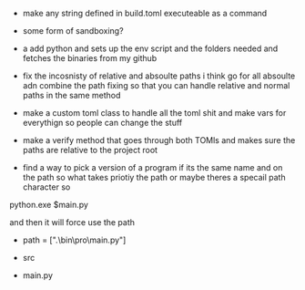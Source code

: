 - make any string defined in build.toml executeable as a command
- some form of sandboxing?
- a add python and sets up the env script and the folders needed and fetches the binaries from my github

- fix the incosnisty of relative and absoulte paths i think go for all absoulte adn combine the path fixing so that you can handle relative and normal paths in the same method


- make a custom toml class to handle all the toml shit and make vars for everythign so people can change the stuff

- make a verify method that goes through both TOMls and makes sure the paths are relative to the project root

- find a way to pick a version of a program if its the same name and on the path so
what takes priotiy the path or maybe theres a specail path character so

python.exe $main.py

and then it will force use the path

- path = [".\bin\pro\main.py"]

- src
- main.py